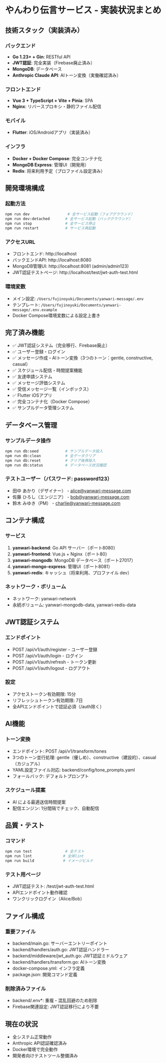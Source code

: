 # やんわり伝言サービス - 実装状況まとめ

## 技術スタック（実装済み）

### バックエンド
- **Go 1.23+ + Gin**: RESTful API
- **JWT認証**: 完全実装（Firebase廃止済み）
- **MongoDB**: データベース
- **Anthropic Claude API**: AIトーン変換（実働確認済み）

### フロントエンド
- **Vue 3 + TypeScript + Vite + Pinia**: SPA
- **Nginx**: リバースプロキシ・静的ファイル配信

### モバイル
- **Flutter**: iOS/Androidアプリ（実装済み）

### インフラ
- **Docker + Docker Compose**: 完全コンテナ化
- **MongoDB Express**: 管理UI（開発用）
- **Redis**: 将来利用予定（プロファイル設定済み）

## 開発環境構成

### 起動方法
```bash
npm run dev                 # 全サービス起動（フォアグラウンド）
npm run dev:detached       # 全サービス起動（バックグラウンド）
npm run stop               # 全サービス停止
npm run restart            # サービス再起動
```

### アクセスURL
- フロントエンド: http://localhost
- バックエンドAPI: http://localhost:8080  
- MongoDB管理UI: http://localhost:8081 (admin/admin123)
- JWT認証テストページ: http://localhost/test/jwt-auth-test.html

### 環境変数
- メイン設定: `/Users/fujinoyuki/Documents/yanwari-message/.env`
- テンプレート: `/Users/fujinoyuki/Documents/yanwari-message/.env.example`
- Docker Compose環境変数による設定上書き

## 完了済み機能

- ✅ JWT認証システム（完全移行、Firebase廃止）
- ✅ ユーザー登録・ログイン
- ✅ メッセージ作成・AIトーン変換（3つのトーン：gentle, constructive, casual）
- ✅ スケジュール配信・時間提案機能
- ✅ 友達申請システム
- ✅ メッセージ評価システム
- ✅ 受信メッセージ一覧（インボックス）
- ✅ Flutter iOSアプリ
- ✅ 完全コンテナ化（Docker Compose）
- ✅ サンプルデータ管理システム

## データベース管理

### サンプルデータ操作
```bash
npm run db:seed            # サンプルデータ投入
npm run db:clean           # 全データクリア
npm run db:reset           # クリア後再投入
npm run db:status          # データベース状況確認
```

### テストユーザー（パスワード: password123）
- 田中 あかり（デザイナー） - alice@yanwari-message.com
- 佐藤 ひろし（エンジニア） - bob@yanwari-message.com
- 鈴木 みゆき（PM） - charlie@yanwari-message.com

## コンテナ構成

### サービス
1. **yanwari-backend**: Go API サーバー（ポート8080）
2. **yanwari-frontend**: Vue.js + Nginx（ポート80）
3. **yanwari-mongodb**: MongoDB データベース（ポート27017）
4. **yanwari-mongo-express**: 管理UI（ポート8081）
5. **yanwari-redis**: キャッシュ（将来利用、プロファイル dev）

### ネットワーク・ボリューム
- ネットワーク: yanwari-network
- 永続ボリューム: yanwari-mongodb-data, yanwari-redis-data

## JWT認証システム

### エンドポイント
- POST /api/v1/auth/register - ユーザー登録
- POST /api/v1/auth/login - ログイン
- POST /api/v1/auth/refresh - トークン更新
- POST /api/v1/auth/logout - ログアウト

### 設定
- アクセストークン有効期限: 15分
- リフレッシュトークン有効期限: 7日
- 全APIエンドポイントで認証必須（/auth除く）

## AI機能

### トーン変換
- エンドポイント: POST /api/v1/transform/tones
- 3つのトーン並行処理: gentle（優しめ）、constructive（建設的）、casual（カジュアル）
- YAML設定ファイル対応: backend/config/tone_prompts.yaml
- フォールバック: デフォルトプロンプト

### スケジュール提案
- AI による最適送信時間提案
- 配信エンジン: 1分間隔でチェック、自動配信

## 品質・テスト

### コマンド
```bash
npm run test               # 全テスト
npm run lint              # 全体lint
npm run build             # イメージビルド
```

### テスト用ページ
- JWT認証テスト: /test/jwt-auth-test.html
- APIエンドポイント動作確認
- ワンクリックログイン（Alice/Bob）

## ファイル構成

### 重要ファイル
- backend/main.go: サーバーエントリーポイント
- backend/handlers/auth.go: JWT認証ハンドラー
- backend/middleware/jwt_auth.go: JWT認証ミドルウェア
- backend/handlers/transform.go: AIトーン変換
- docker-compose.yml: インフラ定義
- package.json: 開発コマンド定義

### 削除済みファイル
- backend/.env*: 重複・混乱回避のため削除
- Firebase関連設定: JWT認証移行により不要

## 現在の状況
- 全システム正常動作
- Anthropic API認証確認済み
- Docker環境で完全動作
- 開発者向けテストツール整備済み